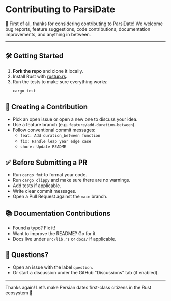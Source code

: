 # Contributing to ParsiDate

🎉 First of all, thanks for considering contributing to ParsiDate!
We welcome bug reports, feature suggestions, code contributions, documentation improvements, and anything in between.

---

## 🛠️ Getting Started

1.  **Fork the repo** and clone it locally.
2.  Install Rust with [rustup.rs](https://rustup.rs).
3.  Run the tests to make sure everything works:
    ```bash
    cargo test
    ```

## 🌱 Creating a Contribution

-   Pick an open issue or open a new one to discuss your idea.
-   Use a feature branch (e.g. `feature/add-duration-between`).
-   Follow conventional commit messages:
    -   `feat: Add duration_between function`
    -   `fix: Handle leap year edge case`
    -   `chore: Update README`

## ✅ Before Submitting a PR

-   Run `cargo fmt` to format your code.
-   Run `cargo clippy` and make sure there are no warnings.
-   Add tests if applicable.
-   Write clear commit messages.
-   Open a Pull Request against the `main` branch.

## 📚 Documentation Contributions

-   Found a typo? Fix it!
-   Want to improve the README? Go for it.
-   Docs live under `src/lib.rs` or `docs/` if applicable.

## 💬 Questions?

-   Open an issue with the label `question`.
-   Or start a discussion under the GitHub "Discussions" tab (if enabled).

---

Thanks again! Let’s make Persian dates first-class citizens in the Rust ecosystem 🚀